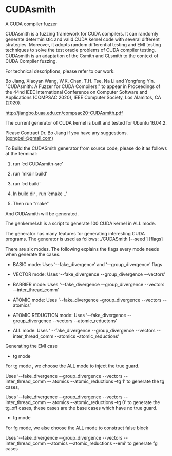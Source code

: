 # CUDAsmith
A CUDA compiler fuzzer

CUDAsmith is a fuzzing framework for CUDA compilers. It can randomly generate deterministic and valid CUDA kernel code with several different strategies. Moreover, it adopts random differential testing and EMI testing techniques to solve the test oracle problems of CUDA compiler testing. CUDAsmith is an adaptation of the Csmith and CLsmith to the context of CUDA Compiler fuzzing.

For technical descriptions, please refer to our work:

Bo Jiang, Xiaoyan Wang, W.K. Chan, T.H. Tse, Na Li and Yongfeng Yin. "CUDAsmith: A Fuzzer for CUDA Compilers." to appear in Proceedings of the 44nd IEEE International Conference on Computer Software and Applications (COMPSAC 2020), IEEE Computer Society, Los Alamitos, CA (2020).

http://jiangbo.buaa.edu.cn/compsac20-CUDAsmith.pdf 

The current generator of CUDA kernel is built and tested for Ubuntu 16.04.2. 

Please Contract Dr. Bo Jiang if you have any suggestions. (gongbell@gmail.com)

To Build the CUDASmith generator from source code, please do it as follows at the terminal:

1. run ‘cd CUDAsmith-src’

2. run ‘mkdir build’

3. run ‘cd build’

4. In build dir , run ‘cmake ..’

5. Then run “make” 

And CUDAsmith will be generated.


The genkernel.sh is a script to generate 100 CUDA kernel in ALL mode.

The generator has many features for generating interesting CUDA programs. The generator is used as follows:
./CUDASmith [--seed <seed>] [flags]
  
There are six modes. The following explains the flags every mode needs when generate the cases.

- BASIC mode: Uses ‘--fake_divergence’ and ‘--group_divergence’ flags

- VECTOR mode: Uses ‘--fake_divergence  --group_divergence --vectors’

- BARRIER	mode: Uses ‘--fake_divergence --group_divergence --vectors --inter_thread_comm’

- ATOMIC mode: Uses ‘--fake_divergence –group_divergence --vectors --atomics’

- ATOMIC REDUCTION mode: Uses ‘--fake_divergence --group_divergence --vectors --atomic_reductons’

- ALL mode: Uses ‘ --fake_divergence --group_divergence --vectors --inter_thread_comm --atomics –atomic_reductions’


Generating the EMI case

-	tg mode

For tg mode , we choose the ALL mode to inject the true guard.

Uses ‘--fake_divergence --group_divergence --vectors --inter_thread_comm -- atomics --atomic_reductions –tg 1’ to generate the tg cases,

Uses ‘--fake_divergence --group_divergence --vectors --inter_thread_comm -- atomics --atomic_reductions –tg 0’ to generate the tg_off cases, these cases are the base cases which have no true guard.


-	fg mode

For fg mode, we alse choose the ALL mode to construct false block

Uses ‘--fake_divergence --group_divergence --vectors --inter_thread_comm --atomics --atomic_reductions --emi’ to generate fg cases
